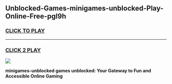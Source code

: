 
## Unblocked-Games-minigames-unblocked-Play-Online-Free-pgl9h
<h3>
<a href="https://premium76.site?title=minigames-unblocked&ref=26A">CLICK TO PLAY</a></h3>
<hr>

<h3>
<a href="https://premium76.site?title=minigames-unblocked&ref=26A">CLICK 2 PLAY</a>
  
</h3>

<a href="https://premium76.site?title=minigames-unblocked&ref=26A"><img src="https://clearcache.store/games.png"></a>


**minigames-unblocked games unblocked: Your Gateway to Fun and Accessible Online Gaming**

